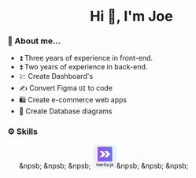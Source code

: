 <p align="center">
  <img width="250" src="https://media.giphy.com/media/v1.Y2lkPTc5MGI3NjExNWljanJ3dW40ejk0YTFsMTQ1NnR2d2hvbHZpdTYwd21wYnV3NXB5bCZlcD12MV9pbnRlcm5hbF9naWZfYnlfaWQmY3Q9Zw/2IudUHdI075HL02Pkk/giphy.gif" alt="" />
</p>

<h1 align="center">
 Hi 👋, I'm Joe 
</h1>

### 💬 About me...
* ⏫ Three years of experience in front-end.
* ⏫ Two years of experience in back-end.
* 💹 Create Dashboard's 
* ✍️ Convert Figma `UI` to code
* 🛍️ Create e-commerce web apps
* 📜 Create Database diagrams

### ⚙️ Skills
<div align="left">
  <img src="https://img.icons8.com/color/48/000000/html-5.png" alt="" />
  <img src="https://img.icons8.com/color/48/000000/css3.png" alt="" />
  <img src="https://img.icons8.com/color/48/000000/javascript.png" alt="" />
  <img src="https://img.icons8.com/color/48/000000/typescript.png" alt="" />
  <img src="https://img.icons8.com/color/48/000000/php.png" alt="" />
  <img src="https://img.icons8.com/color/48/000000/sql.png" alt="" />
  <img src="https://img.icons8.com/color/48/000000/sass.png" alt="" />&npsb;
  <img src="https://upload.wikimedia.org/wikipedia/commons/thumb/a/a7/React-icon.svg/1150px-React-icon.svg.png" alt="" width="48" />&npsb;
  <img src="https://upload.wikimedia.org/wikipedia/commons/thumb/9/9a/Laravel.svg/1200px-Laravel.svg.png" alt="" width="48" />&npsb;
  <img src="https://raw.githubusercontent.com/agungksidik/public-assets/master/logo/inertiajs-logo.png" alt="" width="48" />&npsb;
  <img src="https://img.icons8.com/color/48/000000/bootstrap.png" alt="" />&npsb;
  <img src="https://encrypted-tbn0.gstatic.com/images?q=tbn:ANd9GcTeKPw4CK4jcH7udsFHZdiB3iIOuI3fUCsxUZosXy4Y1yd25NA-dzCBPrSDIhg1BwObl3w&usqp=CAU" width="48" alt="" />&npsb;
  <img src="https://static-00.iconduck.com/assets.00/distributor-logo-kali-icon-2048x2048-weuuvbaz.png" width="48" alt="" />
</div>
